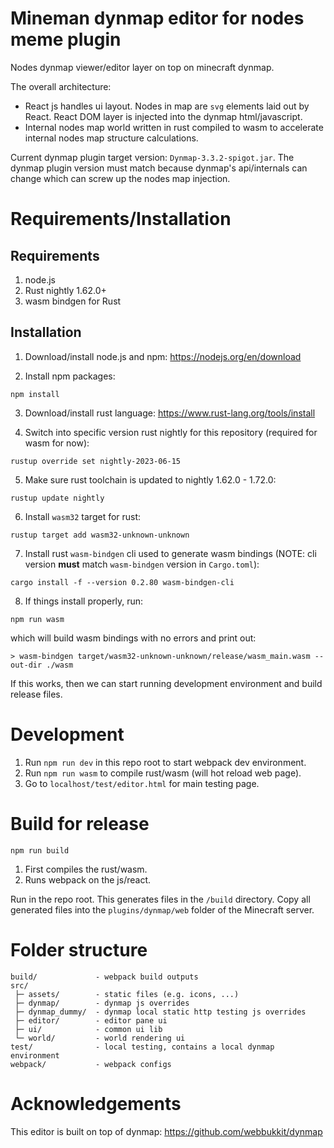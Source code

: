 # Mineman dynmap editor for nodes meme plugin
Nodes dynmap viewer/editor layer on top on minecraft dynmap.

The overall architecture:
-   React js handles ui layout. Nodes in map are `svg` elements
    laid out by React. React DOM layer is injected into the
    dynmap html/javascript.
-   Internal nodes map world written in rust compiled to wasm
    to accelerate internal nodes map structure calculations.

Current dynmap plugin target version: `Dynmap-3.3.2-spigot.jar`.
The dynmap plugin version must match because dynmap's api/internals
can change which can screw up the nodes map injection.


# Requirements/Installation
## Requirements
1. node.js
2. Rust nightly 1.62.0+
3. wasm bindgen for Rust


## Installation
1. Download/install node.js and npm: <https://nodejs.org/en/download>

2. Install npm packages:
```
npm install
```

3. Download/install rust language: <https://www.rust-lang.org/tools/install>

4. Switch into specific version rust nightly for this repository (required for wasm for now):
```
rustup override set nightly-2023-06-15
```

5. Make sure rust toolchain is updated to nightly 1.62.0 - 1.72.0:
```
rustup update nightly
```

6. Install `wasm32` target for rust:
```
rustup target add wasm32-unknown-unknown
```

7. Install rust `wasm-bindgen` cli used to generate wasm bindings
(NOTE: cli version **must** match `wasm-bindgen` version in `Cargo.toml`):
```
cargo install -f --version 0.2.80 wasm-bindgen-cli
```

8. If things install properly, run:
```
npm run wasm
```
which will build wasm bindings with no errors and print out:
```
> wasm-bindgen target/wasm32-unknown-unknown/release/wasm_main.wasm --out-dir ./wasm
```
If this works, then we can start running development environment and
build release files.


# Development
1. Run `npm run dev` in this repo root to start webpack dev environment.
2. Run `npm run wasm` to compile rust/wasm (will hot reload web page).
3. Go to `localhost/test/editor.html` for main testing page.


# Build for release
`npm run build`

1. First compiles the rust/wasm.
2. Runs webpack on the js/react.

Run in the repo root. This generates files in the `/build` directory.
Copy all generated files into the `plugins/dynmap/web` folder of the
Minecraft server.


# Folder structure
```
build/             - webpack build outputs
src/             
 ├─ assets/        - static files (e.g. icons, ...)
 ├─ dynmap/        - dynmap js overrides
 ├─ dynmap_dummy/  - dynmap local static http testing js overrides
 ├─ editor/        - editor pane ui
 ├─ ui/            - common ui lib
 └─ world/         - world rendering ui
test/              - local testing, contains a local dynmap environment
webpack/           - webpack configs
```


# Acknowledgements
This editor is built on top of dynmap: https://github.com/webbukkit/dynmap

